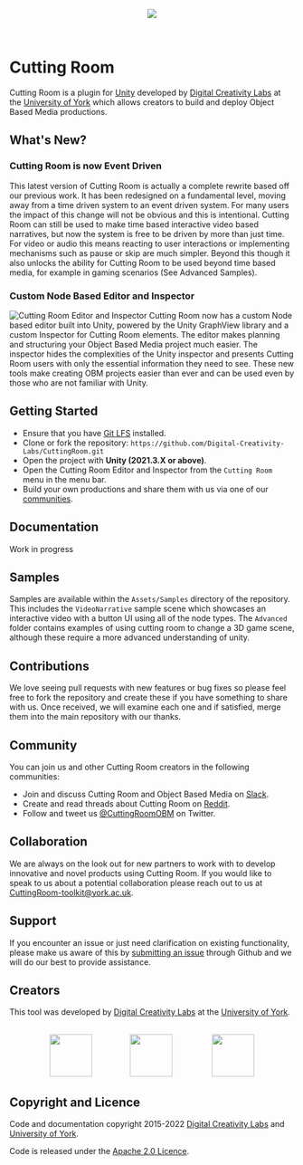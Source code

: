 <p align="center">
  <img src="https://user-images.githubusercontent.com/30237636/153431521-addef1a6-1031-4da9-827e-39013238c195.png"/>
</p>
</br>

# Cutting Room

Cutting Room is a plugin for [Unity](https://unity.com) developed by [Digital Creativity Labs](https://digitalcreativity.ac.uk/) at the [University of York](https://york.ac.uk) which allows creators to build and deploy Object Based Media productions.

## What's New?

### Cutting Room is now Event Driven
This latest version of Cutting Room is actually a complete rewrite based off our previous work. It has been redesigned on a fundamental level, moving away from a time driven system to an event driven system. For many users the impact of this change will not be obvious and this is intentional. Cutting Room can still be used to make time based interactive video based narratives, but now the system is free to be driven by more than just time. For video or audio this means reacting to user interactions or implementing mechanisms such as pause or skip are much simpler. Beyond this though it also unlocks the ability for Cutting Room to be used beyond time based media, for example in gaming scenarios (See Advanced Samples).

### Custom Node Based Editor and Inspector
![Cutting Room Editor and Inspector](Screenshots/CREditorAndInspector.png)
Cutting Room now has a custom Node based editor built into Unity, powered by the Unity GraphView library and a custom Inspector for Cutting Room elements. The editor makes planning and structuring your Object Based Media project much easier. The inspector hides the complexities of the Unity inspector and presents Cutting Room users with only the essential information they need to see. These new tools make creating OBM projects easier than ever and can be used even by those who are not familiar with Unity. 

## Getting Started

* Ensure that you have [Git LFS](https://git-lfs.github.com/) installed.
* Clone or fork the repository: `https://github.com/Digital-Creativity-Labs/CuttingRoom.git`
* Open the project with <b>Unity (2021.3.X or above)</b>.
* Open the Cutting Room Editor and Inspector from the `Cutting Room` menu in the menu bar.
* Build your own productions and share them with us via one of our [communities](https://github.com/Digital-Creativity-Labs/CuttingRoom#community).

## Documentation

Work in progress

## Samples

Samples are available within the `Assets/Samples` directory of the repository. This includes the `VideoNarrative` sample scene which showcases an interactive video with a button UI using all of the node types. The `Advanced` folder contains examples of using cutting room to change a 3D game scene, although these require a more advanced understanding of unity.

## Contributions

We love seeing pull requests with new features or bug fixes so please feel free to fork the repository and create these if you have something to share with us. Once received, we will examine each one and if satisfied, merge them into the main repository with our thanks.

## Community

You can join us and other Cutting Room creators in the following communities:

* Join and discuss Cutting Room and Object Based Media on [Slack](https://join.slack.com/t/cutting-room-group/shared_invite/zt-13ghccadu-QOVC3uZYppBr4fjBc_KTvw).
* Create and read threads about Cutting Room on [Reddit](https://www.reddit.com/r/cuttingroom/).
* Follow and tweet us [@CuttingRoomOBM](https://twitter.com/CuttingRoomOBM) on Twitter.

## Collaboration

We are always on the look out for new partners to work with to develop innovative and novel products using Cutting Room. If you would like to speak to us about a potential collaboration please reach out to us at [CuttingRoom-toolkit@york.ac.uk](mailto:cuttingroom-toolkit@york.ac.uk).

## Support

If you encounter an issue or just need clarification on existing functionality, please make us aware of this by [submitting an issue](https://github.com/Digital-Creativity-Labs/CuttingRoom/issues) through Github and we will do our best to provide assistance.

## Creators

This tool was developed by [Digital Creativity Labs](https://digitalcreativity.ac.uk) at the [University of York](https://york.ac.uk).
</br></br>
<div display="flex" align="center">
<img src="https://user-images.githubusercontent.com/30237636/153431521-addef1a6-1031-4da9-827e-39013238c195.png" style="height:75px;" />
&nbsp;&nbsp;&nbsp;&nbsp;&nbsp;&nbsp;&nbsp;&nbsp;&nbsp;&nbsp;&nbsp;&nbsp;&nbsp;&nbsp;&nbsp;&nbsp;<img src="https://user-images.githubusercontent.com/30237636/153582621-ee15867b-a83f-4757-9159-61ef097db39e.svg" style="height:75px;" />
&nbsp;&nbsp;&nbsp;&nbsp;&nbsp;&nbsp;&nbsp;&nbsp;&nbsp;&nbsp;&nbsp;&nbsp;&nbsp;&nbsp;&nbsp;&nbsp;
<img src="https://user-images.githubusercontent.com/30237636/153583895-28b17f73-725c-4ea6-b557-052bb89efe2e.png" style="height:75px;" />
</div>

## Copyright and Licence

Code and documentation copyright 2015-2022 [Digital Creativity Labs](https://digitalcreativity.ac.uk/) and [University of York](https://york.ac.uk).

Code is released under the [Apache 2.0 Licence](https://www.apache.org/licenses/LICENSE-2.0).
